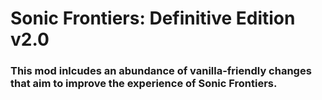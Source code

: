 # Sonic Frontiers: Definitive Edition v2.0
### This mod inlcudes an abundance of vanilla-friendly changes that aim to improve the experience of Sonic Frontiers.
